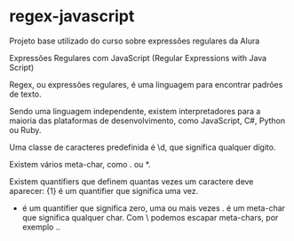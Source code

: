 # regex-javascript

Projeto base utilizado do curso sobre expressões regulares da Alura

Expressões Regulares com JavaScript (Regular Expressions with Java Script)

Regex, ou expressões regulares, é uma linguagem para encontrar padrões de texto.

Sendo uma linguagem independente, existem interpretadores para a maioria das plataformas de desenvolvimento, como JavaScript, C#, Python ou Ruby.

Uma classe de caracteres predefinida é \d, que significa qualquer dígito.

Existem vários meta-char, como . ou *.

Existem quantifiers que definem quantas vezes um caractere deve aparecer:
{1} é um quantifier que significa uma vez.
* é um quantifier que significa zero, uma ou mais vezes
. é um meta-char que significa qualquer char.
Com \ podemos escapar meta-chars, por exemplo \..
